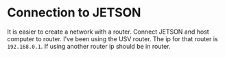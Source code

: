 # Connection to JETSON

It is easier to create a network with a router. Connect JETSON and host computer to router. I've been using the USV router. 
The ip for that router is `192.168.0.1`. If using another router ip should be in router.
